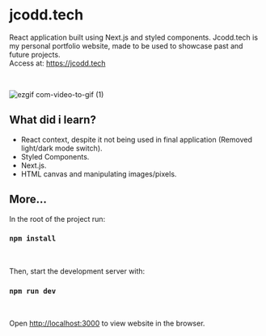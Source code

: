 # jcodd.tech

React application built using Next.js and styled components. Jcodd.tech is my personal portfolio website, made
to be used to showcase past and future projects. <br/>
Access at: <https://jcodd.tech>

<br/>


![ezgif com-video-to-gif (1)](https://user-images.githubusercontent.com/65715894/94067671-213a5d80-fde6-11ea-8896-0fca20c9cc9a.gif)

## What did i learn?

- React context, despite it not being used in final application (Removed light/dark mode switch).
- Styled Components.
- Next.js.
- HTML canvas and manipulating images/pixels.

## More...

In the root of the project run:

### `npm install`

<br/>

Then, start the development server with:

### `npm run dev`

<br/>

Open [http://localhost:3000](http://localhost:3000) to view website in the browser.
